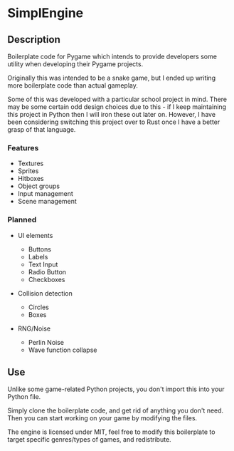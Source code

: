 # SimplEngine
## Description
Boilerplate code for Pygame which intends to provide developers some utility when developing their Pygame projects. 

Originally this was intended to be a snake game, but I ended up writing more boilerplate code than actual gameplay. 

Some of this was developed with a particular school project in mind. There may be some certain odd design choices due to this - if I keep maintaining this project in Python then I will iron these out later on. However, I have been considering switching this project over to Rust once I have a better grasp of that language.

### Features
- Textures
- Sprites
- Hitboxes
- Object groups
- Input management 
- Scene management

### Planned
- UI elements
    - Buttons
    - Labels
    - Text Input
    - Radio Button
    - Checkboxes

- Collision detection
    - Circles
    - Boxes

- RNG/Noise
    - Perlin Noise
    - Wave function collapse

## Use
Unlike some game-related Python projects, you don't import this into your Python file. 

Simply clone the boilerplate code, and get rid of anything you don't need. Then you can start working on your game by modifying the files.

The engine is licensed under MIT, feel free to modify this boilerplate to target specific genres/types of games, and redistribute. 
